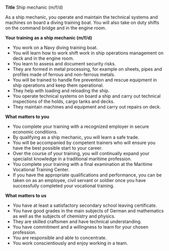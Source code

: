 **Title**
Ship mechanic (m/f/d)

As a ship mechanic, you operate and maintain the technical systems and machines on board a diving training boat. You will also take on duty shifts on the command bridge and in the engine room.

**Your training as a ship mechanic (m/f/d)**

-	You work on a Navy diving training boat.
-	You will learn how to work shift work in ship operations management on deck and in the engine room.
-	You learn to assess and document security risks.
-	They are formed in metal processing, for example on sheets, pipes and profiles made of ferrous and non-ferrous metals.
-	You will be trained to handle fire prevention and rescue equipment in ship operations and keep them operational.
-	They help with loading and reloading the ship.
-	You operate technical systems on board a ship and carry out technical inspections of the holds, cargo tanks and decks.
-	They maintain machines and equipment and carry out repairs on deck.

**What matters to you**

-	You complete your training with a recognized employer in secure economic conditions.
-	By qualifying as a ship mechanic, you will learn a safe trade.
-	You will be accompanied by competent trainers who will ensure you have the best possible start to your career.
-	Over the course of your training, you will continually expand your specialist knowledge in a traditional maritime profession.
-	You complete your training with a final examination at the Maritime Vocational Training Center.
-	If you have the appropriate qualifications and performance, you can be taken on as an employee, civil servant or soldier once you have successfully completed your vocational training.

**What matters to us**

-	You have at least a satisfactory secondary school leaving certificate.
-	You have good grades in the main subjects of German and mathematics as well as the subjects of chemistry and physics.
-	They are skilled craftsmen and have technical understanding.
-	You have commitment and a willingness to learn for your chosen profession.
-	You are responsible and able to concentrate.
-	You work conscientiously and enjoy working in a team.
